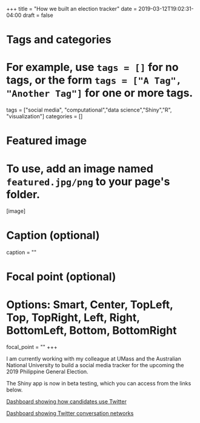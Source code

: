 +++
title = "How we built an election tracker"
date = 2019-03-12T19:02:31-04:00
draft = false

# Tags and categories
# For example, use `tags = []` for no tags, or the form `tags = ["A Tag", "Another Tag"]` for one or more tags.
tags = ["social media", "computational","data science","Shiny","R", "visualization"]
categories = []

# Featured image
# To use, add an image named `featured.jpg/png` to your page's folder. 
[image]
  # Caption (optional)
  caption = ""

  # Focal point (optional)
  # Options: Smart, Center, TopLeft, Top, TopRight, Left, Right, BottomLeft, Bottom, BottomRight
  focal_point = ""
+++

I am currently working with my colleague at UMass and the Australian National University to build a social media tracker for the upcoming the 2019 Philippine General Election.

The Shiny app is now in beta testing, which you can access from the links below. 

[Dashboard showing how candidates use Twitter](https://curiositybits.shinyapps.io/PH_Tracker_dashboard)

[Dashboard showing Twitter conversation networks](https://curiositybits.shinyapps.io/PH_Election_NetTracker/)